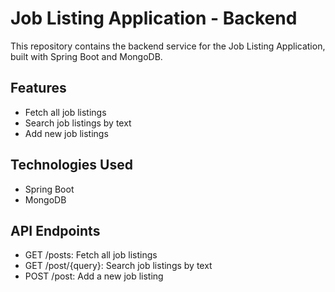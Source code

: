 # Job Listing Application - Backend
This repository contains the backend service for the Job Listing Application, built with Spring Boot and MongoDB.

## Features
- Fetch all job listings
- Search job listings by text
- Add new job listings
  
## Technologies Used
- Spring Boot
- MongoDB

## API Endpoints
- GET /posts: Fetch all job listings
- GET /post/{query}: Search job listings by text
- POST /post: Add a new job listing

